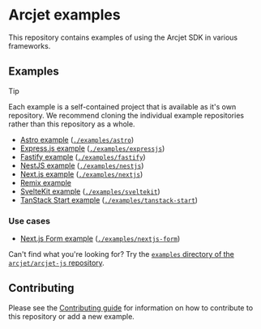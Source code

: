 # Arcjet examples

This repository contains examples of using the Arcjet SDK in various
frameworks.

## Examples

> [!TIP]
>
> Each example is a self-contained project that is available as it's own
> repository. We recommend cloning the individual example repositories rather
> than this repository as a whole.

- [Astro example](https://github.com/arcjet/example-astro)
  ([`./examples/astro`](./examples/astro))
- [Express.js example](https://github.com/arcjet/example-expressjs)
  ([`./examples/expressjs`](./examples/expressjs))
- [Fastify example](https://github.com/arcjet/example-fastify)
  ([`./examples/fastify`](./examples/fastify))
- [NestJS example](https://github.com/arcjet/example-nestjs)
  ([`./examples/nestjs`](./examples/nestjs))
- [Next.js example](https://github.com/arcjet/example-nextjs)
  ([`./examples/nextjs`](./examples/nextjs))
- [Remix example](https://github.com/arcjet/example-remix)
- [SvelteKit example](https://github.com/arcjet/example-sveltekit)
  ([`./examples/sveltekit`](./examples/sveltekit))
- [TanStack Start example](https://github.com/arcjet/example-tanstack-start)
  ([`./examples/tanstack-start`](./examples/tanstack-start))

### Use cases

- [Next.js Form example](https://github.com/arcjet/example-nextjs-form)
  ([`./examples/nextjs-form`](./examples/nextjs-form))

Can't find what you're looking for? Try the [`examples` directory of the
`arcjet/arcjet-js` repository](https://github.com/arcjet/arcjet-js/tree/main/examples).

## Contributing

Please see the [Contributing guide](./CONTRIBUTING.md) for information on how to
contribute to this repository or add a new example.
